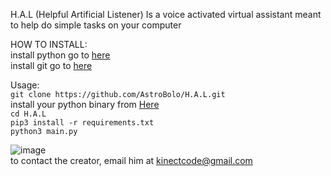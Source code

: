 H.A.L (Helpful Artificial Listener) Is a voice activated virtual assistant meant to help do simple tasks on your computer

HOW TO INSTALL:
<br>install python go to <a href="https://www.python.org/">here</a>
<br>install git go to <a href="https://git-scm.com/downloads">here</a>

Usage:
<br>`git clone https://github.com/AstroBolo/H.A.L.git`
<br>install your python binary from <a href="https://www.lfd.uci.edu/~gohlke/pythonlibs/#pyaudio">Here</a>
<br>`cd H.A.L`
<br>`pip3 install -r requirements.txt`
<br>`python3 main.py`

![image](https://raw.githubusercontent.com/AstroBolo/H.A.L/main/image.png)
<br>
to contact the creator, email him at kinectcode@gmail.com
